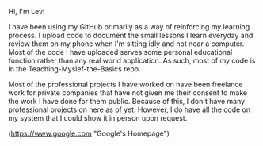 Hi, I'm Lev!

I have been using my GitHub primarily as a way of reinforcing my learning process. I upload code to document the small lessons I learn everyday and review them on my phone when I'm sitting idly and not near a computer. Most of the code I have uploaded serves some personal educational function rather than any real world application. As such, most of my code is in the Teaching-Myslef-the-Basics repo.

Most of the professional projects I have worked on have been freelance work for private companies that have not given me their consent to make the work I have done for them public. Because of this, I don't have many professional projects on here as of yet. However, I do have all the code on my system that I could show it in person upon request.

(https://www.google.com "Google's Homepage")
